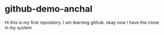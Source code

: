 # github-demo-anchal
Hi this is my  first repository. I am learning github.
okay now i have the clone in my system
